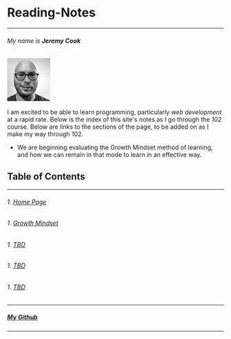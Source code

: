 # Reading-Notes

***

###### *My name is **Jeremy Cook*** 

<img src="MyPortrait.jpg" alt="MyPortrait" width="100"/>

I am excited to be able to learn programming, particularly _web development_ at a rapid rate. Below is the index of this site's notes as I go through the *102* course. Below are links to the sections of the page, to be added on as I make my way through 102. 
  * We are beginning evaluating the Growth Mindset method of learning, and how we can remain in that mode to learn in an effective way.

## Table of Contents

***

###### 1. [Home Page](/README.md)
###### 1. [Growth Mindset](/Learning-Journal.md)
###### 1. [TBD](/Learning-Journal.md)
###### 1. [TBD](/Learning-Journal.md)
###### 1. [TBD](/Learning-Journal.md)

***

##### [My Github](https://github.com/Ocsilius) 

***
